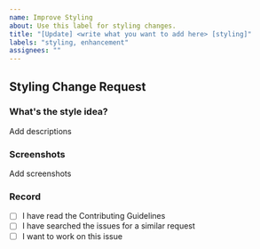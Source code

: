 ```yaml
---
name: Improve Styling
about: Use this label for styling changes.
title: "[Update] <write what you want to add here> [styling]"
labels: "styling, enhancement"
assignees: ""
---
```


## Styling Change Request

### What's the style idea?

Add descriptions

### Screenshots

Add screenshots

### Record

- [ ] I have read the Contributing Guidelines
- [ ] I have searched the issues for a similar request
- [ ] I want to work on this issue
